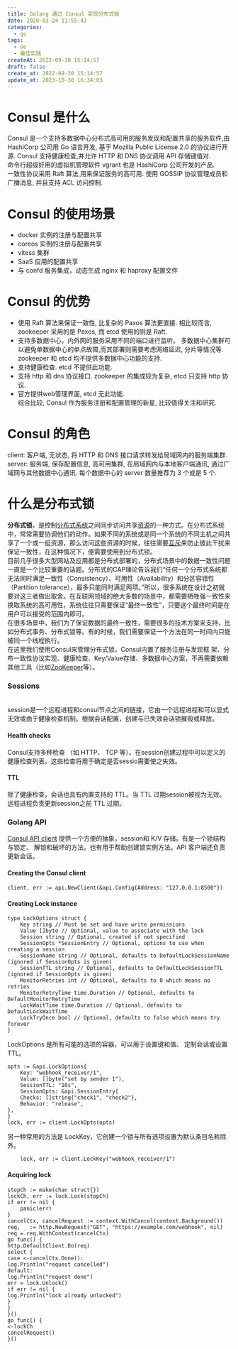```yaml
---
title: Golang 通过 Consul 实现分布式锁
date: 2020-03-24 11:55:43
categories:
  - go
tags:
  - Go
  - 最佳实践
createAt: 2022-09-30 15:14:57
draft: false
create_at: 2022-09-30 15:14:57
update_at: 2023-10-30 16:34:03
---
```

# Consul 是什么
Consul 是一个支持多数据中心分布式高可用的服务发现和配置共享的服务软件,由 HashiCorp 公司用 Go 语言开发, 基于 Mozilla Public License 2.0 的协议进行开源. Consul 支持健康检查,并允许 HTTP 和 DNS 协议调用 API 存储键值对.  
命令行超级好用的虚拟机管理软件 vgrant 也是 HashiCorp 公司开发的产品.  
一致性协议采用 Raft 算法,用来保证服务的高可用. 使用 GOSSIP 协议管理成员和广播消息, 并且支持 ACL 访问控制.
# Consul 的使用场景
* docker 实例的注册与配置共享
* coreos 实例的注册与配置共享
* vitess 集群
* SaaS 应用的配置共享
* 与 confd 服务集成，动态生成 nginx 和 haproxy 配置文件
# Consul 的优势
* 使用 Raft 算法来保证一致性, 比复杂的 Paxos 算法更直接. 相比较而言, zookeeper 采用的是 Paxos, 而 etcd 使用的则是 Raft.
* 支持多数据中心，内外网的服务采用不同的端口进行监听。 多数据中心集群可以避免单数据中心的单点故障,而其部署则需要考虑网络延迟, 分片等情况等. zookeeper 和 etcd 均不提供多数据中心功能的支持.
* 支持健康检查. etcd 不提供此功能.
* 支持 http 和 dns 协议接口. zookeeper 的集成较为复杂, etcd 只支持 http 协议.
* 官方提供web管理界面, etcd 无此功能.  
综合比较, Consul 作为服务注册和配置管理的新星, 比较值得关注和研究.
# Consul 的角色
client: 客户端, 无状态, 将 HTTP 和 DNS 接口请求转发给局域网内的服务端集群.  
server: 服务端, 保存配置信息, 高可用集群, 在局域网内与本地客户端通讯, 通过广域网与其他数据中心通讯. 每个数据中心的 server 数量推荐为 3 个或是 5 个.
# 什么是分布式锁
**分布式锁**，是控制[分布式系统](https://zh.wikipedia.org/w/index.php?title=%E5%88%86%E5%B8%83%E5%BC%8F%E7%B3%BB%E7%BB%9F&action=edit&redlink=1 "分布式系统（页面不存在）")之间同步访问共享[资源](https://zh.wikipedia.org/wiki/%E8%B5%84%E6%BA%90 "资源")的一种方式。在分布式系统中，常常需要协调他们的动作。如果不同的系统或是同一个系统的不同主机之间共享了一个或一组资源，那么访问这些资源的时候，往往需要[互斥](https://zh.wikipedia.org/wiki/%E4%BA%92%E6%96%A5 "互斥")来防止彼此干扰来保证一致性，在这种情况下，便需要使用到分布式锁。  
目前几乎很多大型网站及应用都是分布式部署的，分布式场景中的数据一致性问题一直是一个比较重要的话题。分布式的CAP理论告诉我们“任何一个分布式系统都无法同时满足一致性（Consistency）、可用性（Availability）和分区容错性（Partition tolerance），最多只能同时满足两项。”所以，很多系统在设计之初就要对这三者做出取舍。在互联网领域的绝大多数的场景中，都需要牺牲强一致性来换取系统的高可用性，系统往往只需要保证“最终一致性”，只要这个最终时间是在用户可以接受的范围内即可。  
在很多场景中，我们为了保证数据的最终一致性，需要很多的技术方案来支持，比如分布式事务、分布式锁等。有的时候，我们需要保证一个方法在同一时间内只能被同一个线程执行。  
在这里我们使用Consul来管理分布式锁。Consul内置了服务注册与发现框 架、分布一致性协议实现、健康检查、Key/Value存储、多数据中心方案，不再需要依赖其他工具（比如[ZooKeeper](http://tonybai.com/tag/zookeeper)等）。
### Sessions
[](https://o6rr5e4by.qnssl.com/wp-content/uploads/2017/01/consul-sessions-56bc7006.png)  
session是一个远程进程和consul节点之间的链接，它由一个远程进程和可以显式无效或由于健康检查机制。根据会话配置，创建与已失效会话锁摧毁或释放。
#### Health checks
Consul支持多种检查 （如 HTTP、 TCP 等）。在session创建过程中可以定义的健康检查列表。这些检查将用于确定是否sessio需要使之失效。
#### TTL
除了健康检查，会话也具有内置支持的 TTL。当 TTL 过期session被视为无效。远程进程负责更新session之前 TTL 过期。
### Golang API
[Consul API client](https://godoc.org/github.com/hashicorp/consul/api) 提供一个方便的抽象，session和 K/V 存储。有是一个锁结构与锁定、 解锁和破坏的方法。也有用于帮助创建锁实例方法。API 客户端还负责更新会话。
#### Creating the Consul client
``` golang
client, err := api.NewClient(&api.Config{Address: "127.0.0.1:8500"})
```
#### Creating Lock instance
```golang
type LockOptions struct {
    Key string // Must be set and have write permissions
    Value []byte // Optional, value to associate with the lock
    Session string // Optional, created if not specified
    SessionOpts *SessionEntry // Optional, options to use when creating a session
    SessionName string // Optional, defaults to DefaultLockSessionName (ignored if SessionOpts is given)
    SessionTTL string // Optional, defaults to DefaultLockSessionTTL (ignored if SessionOpts is given)
    MonitorRetries int // Optional, defaults to 0 which means no retries
    MonitorRetryTime time.Duration // Optional, defaults to DefaultMonitorRetryTime
    LockWaitTime time.Duration // Optional, defaults to DefaultLockWaitTime
    LockTryOnce bool // Optional, defaults to false which means try forever
}
```
LockOptions 是所有可能的选项的容器，可以用于设置键和值、 定制会话或设置TTL。
```golang
opts := &api.LockOptions{
    Key: "webhook_receiver/1",
    Value: []byte("set by sender 1"),
    SessionTTL: "10s",
    SessionOpts: &api.SessionEntry{
    Checks: []string{"check1", "check2"},
    Behavior: "release",
},
}
lock, err := client.LockOpts(opts)
```
另一种常用的方法是 LockKey，它创建一个锁与所有选项设置为默认条目名称除外。
```golang
    lock, err := client.LockKey("webhook_receiver/1")
```
#### Acquiring lock
```golang
stopCh := make(chan struct{})
lockCh, err := lock.Lock(stopCh)
if err != nil {
    panic(err)
}
cancelCtx, cancelRequest := context.WithCancel(context.Background())
req, _ := http.NewRequest("GET", "https://example.com/webhook", nil)
req = req.WithContext(cancelCtx)
go func() {
http.DefaultClient.Do(req)
select {
case <-cancelCtx.Done():
log.Println("request cancelled")
default:
log.Println("request done")
err = lock.Unlock()
if err != nil {
log.Println("lock already unlocked")
}
}
}()
go func() {
<-lockCh
cancelRequest()
}()
```